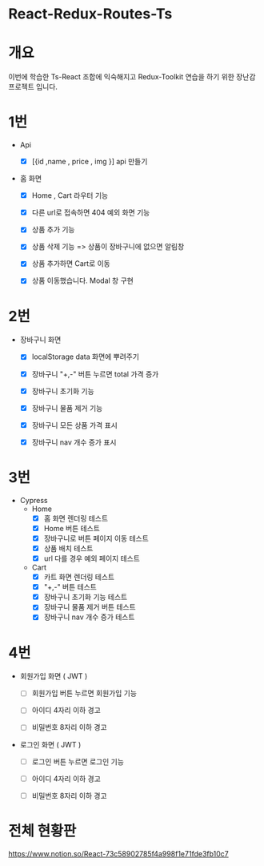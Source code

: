 # React-Redux-Routes-Ts

# 개요
이번에 학습한 Ts-React 조합에 익숙해지고 Redux-Toolkit 연습을 하기 위한 장난감 프로젝트 입니다.

# 1번 

- Api
  - [x]  [{id ,name , price , img }] api 만들기 
  


- 홈 화면
    - [x] Home , Cart 라우터 기능
    - [x] 다른 url로 접속하면 404 예외 화면 기능
    - [x] 상품 추가 기능 
    - [x] 상품 삭제 기능 => 상품이 장바구니에 없으면 알림창
    - [x] 상품 추가하면 Cart로 이동
    - [x] 상품 이동했습니다. Modal 창 구현


# 2번
 
- 장바구니 화면
    - [x] localStorage data 화면에 뿌려주기
    - [x] 장바구니 "+,-" 버튼 누르면 total 가격 증가
    - [x] 장바구니 초기화 기능
    - [x] 장바구니 물품 제거 기능
    - [x] 장바구니 모든 상품 가격 표시
    - [x] 장바구니 nav 개수 증가 표시 



# 3번
- Cypress
  - Home
    - [x] 홈 화면 렌더링 테스트
    - [x] Home 버튼 테스트
    - [x] 장바구니로 버튼 페이지 이동 테스트
    - [x] 상품 배치 테스트
    - [x] url 다를 경우 예외 페이지 테스트

  - Cart
    - [x] 카트 화면 렌더링 테스트
    - [x] "+,-" 버튼 테스트
    - [x] 장바구니 초기화 기능 테스트
    - [x] 장바구니 물품 제거 버튼 테스트
    - [x] 장바구니 nav 개수 증가 테스트

# 4번

- 회원가입 화면 ( JWT )
  - [ ] 회원가입 버튼 누르면 회원가입 기능 
  - [ ] 아이디 4자리 이하 경고
  - [ ] 비밀번호 8자리 이하 경고



- 로그인 화면 ( JWT )
  - [ ] 로그인 버튼 누르면 로그인 기능
  - [ ] 아이디 4자리 이하 경고
  - [ ] 비밀번호 8자리 이하 경고
  


    


# 전체 현황판
https://www.notion.so/React-73c58902785f4a998f1e71fde3fb10c7